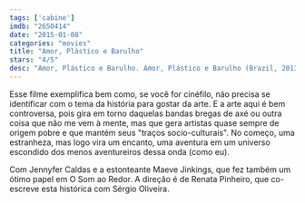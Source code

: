 ```yaml
---
tags: ['cabine']
imdb: "2650414"
date: "2015-01-08"
categories: "movies"
title: "Amor, Plástico e Barulho"
stars: "4/5"
desc: "Amor, Plástico e Barulho. Amor, Plástico e Barulho (Brazil, 2013). Dirigido por Renata Pinheiro. Escrito por Sérgio Oliveira, Sérgio Oliveira, Renata Pinheiro, Renata Pinheiro, Renata Pinheiro. Com Jennyfer Caldas, Dedesso, Rodrigo García, Everton Gomes, Maeve Jinkings, Nash Laila, Paulo Michelotto, Leo Pyrata, Rodrigo Riszla."
---
```

Esse filme exemplifica bem como, se você for cinéfilo, não precisa se identificar com o tema da história para gostar da arte. E a arte aqui é bem controversa, pois gira em torno daquelas bandas bregas de axé ou outra coisa que não me vem à mente, mas que gera artistas quase sempre de origem pobre e que mantém seus "traços socio-culturais". No começo, uma estranheza, mas logo vira um encanto, uma aventura em um universo escondido dos menos aventureiros dessa onda (como eu).

Com Jennyfer Caldas e a estonteante Maeve Jinkings, que fez também um ótimo papel em O Som ao Redor. A direção é de Renata Pinheiro, que co-escreve esta histórica com Sérgio Oliveira.
